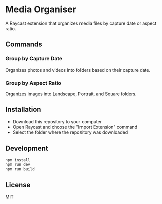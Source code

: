 # Media Organiser

A Raycast extension that organizes media files by capture date or aspect ratio.

## Commands

### Group by Capture Date

Organizes photos and videos into folders based on their capture date.

### Group by Aspect Ratio

Organizes images into Landscape, Portrait, and Square folders.

## Installation

- Download this repository to your computer
- Open Raycast and choose the "Import Extension" command
- Select the folder where the repository was downloaded

## Development

```bash
npm install
npm run dev
npm run build
```

## License

MIT
